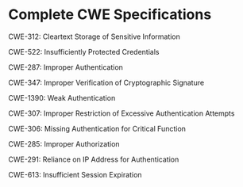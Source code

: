 

# Complete CWE Specifications

CWE-312: Cleartext Storage of Sensitive Information

CWE-522: Insufficiently Protected Credentials

CWE-287: Improper Authentication

CWE-347: Improper Verification of Cryptographic Signature

CWE-1390: Weak Authentication

CWE-307: Improper Restriction of Excessive Authentication Attempts

CWE-306: Missing Authentication for Critical Function

CWE-285: Improper Authorization

CWE-291: Reliance on IP Address for Authentication

CWE-613: Insufficient Session Expiration
